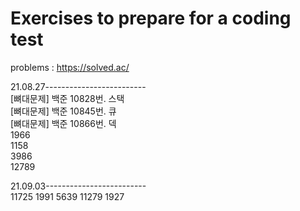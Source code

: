 # Exercises to prepare for a coding test
problems : https://solved.ac/

21.08.27-------------------------  
[뼈대문제] 백준 10828번. 스택  
[뼈대문제] 백준 10845번. 큐   
[뼈대문제] 백준 10866번. 덱  
1966  
1158  
3986  
12789  
  
21.09.03-------------------------  
11725
1991
5639
11279
1927

